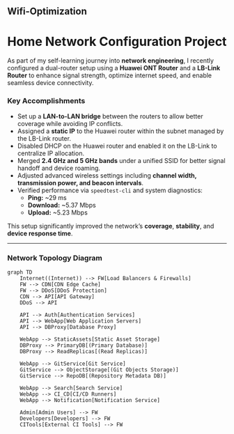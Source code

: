 ## Wifi-Optimization
# Home Network Configuration Project

As part of my self-learning journey into **network engineering**, I recently configured a dual-router setup using a **Huawei ONT Router** and a **LB-Link Router** to enhance signal strength, optimize internet speed, and enable seamless device connectivity.

### Key Accomplishments

- Set up a **LAN-to-LAN bridge** between the routers to allow better coverage while avoiding IP conflicts.
- Assigned a **static IP** to the Huawei router within the subnet managed by the LB-Link router.
- Disabled DHCP on the Huawei router and enabled it on the LB-Link to centralize IP allocation.
- Merged **2.4 GHz and 5 GHz bands** under a unified SSID for better signal handoff and device roaming.
- Adjusted advanced wireless settings including **channel width, transmission power, and beacon intervals**.
- Verified performance via `speedtest-cli` and system diagnostics:
  - **Ping:** ~29 ms  
  - **Download:** ~5.37 Mbps  
  - **Upload:** ~5.23 Mbps  

This setup significantly improved the network’s **coverage**, **stability**, and **device response time**.

---

### Network Topology Diagram

```mermaid
graph TD
    Internet((Internet)) --> FW[Load Balancers & Firewalls]
    FW --> CDN[CDN Edge Cache]
    FW --> DDoS[DDoS Protection]
    CDN --> API[API Gateway]
    DDoS --> API
    
    API --> Auth[Authentication Services]
    API --> WebApp[Web Application Servers]
    API --> DBProxy[Database Proxy]
    
    WebApp --> StaticAssets[Static Asset Storage]
    DBProxy --> PrimaryDB[(Primary Database)]
    DBProxy --> ReadReplicas[(Read Replicas)]
    
    WebApp --> GitService[Git Service]
    GitService --> ObjectStorage[(Git Objects Storage)]
    GitService --> RepoDB[(Repository Metadata DB)]
    
    WebApp --> Search[Search Service]
    WebApp --> CI_CD[CI/CD Runners]
    WebApp --> Notification[Notification Service]
    
    Admin[Admin Users] --> FW
    Developers[Developers] --> FW
    CITools[External CI Tools] --> FW
```
